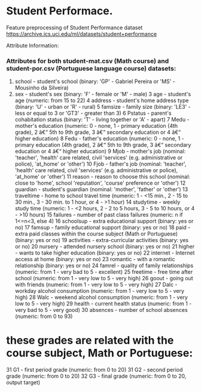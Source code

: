 # Student Performace.
Feature preprocessing of Student Performance dataset
https://archive.ics.uci.edu/ml/datasets/student+performance

Attribute Information:

### Attributes for both student-mat.csv (Math course) and student-por.csv (Portuguese language course) datasets: 
1. school - student's school (binary: 'GP' - Gabriel Pereira or 'MS' - Mousinho da Silveira) 
2. sex - student's sex (binary: 'F' - female or 'M' - male) 
3 age - student's age (numeric: from 15 to 22) 
4 address - student's home address type (binary: 'U' - urban or 'R' - rural) 
5 famsize - family size (binary: 'LE3' - less or equal to 3 or 'GT3' - greater than 3) 
6 Pstatus - parent's cohabitation status (binary: 'T' - living together or 'A' - apart) 
7 Medu - mother's education (numeric: 0 - none, 1 - primary education (4th grade), 2 â€“ 5th to 9th grade, 3 â€“ secondary education or 4 â€“ higher education) 
8 Fedu - father's education (numeric: 0 - none, 1 - primary education (4th grade), 2 â€“ 5th to 9th grade, 3 â€“ secondary education or 4 â€“ higher education) 
9 Mjob - mother's job (nominal: 'teacher', 'health' care related, civil 'services' (e.g. administrative or police), 'at_home' or 'other') 
10 Fjob - father's job (nominal: 'teacher', 'health' care related, civil 'services' (e.g. administrative or police), 'at_home' or 'other') 
11 reason - reason to choose this school (nominal: close to 'home', school 'reputation', 'course' preference or 'other') 
12 guardian - student's guardian (nominal: 'mother', 'father' or 'other') 
13 traveltime - home to school travel time (numeric: 1 - <15 min., 2 - 15 to 30 min., 3 - 30 min. to 1 hour, or 4 - >1 hour) 
14 studytime - weekly study time (numeric: 1 - <2 hours, 2 - 2 to 5 hours, 3 - 5 to 10 hours, or 4 - >10 hours) 
15 failures - number of past class failures (numeric: n if 1<=n<3, else 4) 
16 schoolsup - extra educational support (binary: yes or no) 
17 famsup - family educational support (binary: yes or no) 
18 paid - extra paid classes within the course subject (Math or Portuguese) (binary: yes or no) 
19 activities - extra-curricular activities (binary: yes or no) 
20 nursery - attended nursery school (binary: yes or no) 
21 higher - wants to take higher education (binary: yes or no) 
22 internet - Internet access at home (binary: yes or no) 
23 romantic - with a romantic relationship (binary: yes or no) 
24 famrel - quality of family relationships (numeric: from 1 - very bad to 5 - excellent) 
25 freetime - free time after school (numeric: from 1 - very low to 5 - very high) 
26 goout - going out with friends (numeric: from 1 - very low to 5 - very high) 
27 Dalc - workday alcohol consumption (numeric: from 1 - very low to 5 - very high) 
28 Walc - weekend alcohol consumption (numeric: from 1 - very low to 5 - very high) 
29 health - current health status (numeric: from 1 - very bad to 5 - very good) 
30 absences - number of school absences (numeric: from 0 to 93) 

# these grades are related with the course subject, Math or Portuguese: 
31 G1 - first period grade (numeric: from 0 to 20) 
31 G2 - second period grade (numeric: from 0 to 20) 
32 G3 - final grade (numeric: from 0 to 20, output target)

